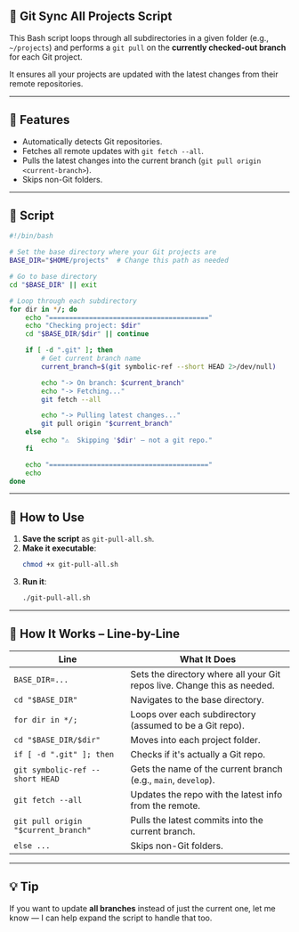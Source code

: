 ## 🚀 Git Sync All Projects Script

This Bash script loops through all subdirectories in a given folder (e.g., `~/projects`) and performs a `git pull` on the **currently checked-out branch** for each Git project.

It ensures all your projects are updated with the latest changes from their remote repositories.

---

## 🧰 Features

- Automatically detects Git repositories.
- Fetches all remote updates with `git fetch --all`.
- Pulls the latest changes into the current branch (`git pull origin <current-branch>`).
- Skips non-Git folders.

---

## 📝 Script

```bash
#!/bin/bash

# Set the base directory where your Git projects are
BASE_DIR="$HOME/projects"  # Change this path as needed

# Go to base directory
cd "$BASE_DIR" || exit

# Loop through each subdirectory
for dir in */; do
    echo "========================================"
    echo "Checking project: $dir"
    cd "$BASE_DIR/$dir" || continue

    if [ -d ".git" ]; then
        # Get current branch name
        current_branch=$(git symbolic-ref --short HEAD 2>/dev/null)

        echo "-> On branch: $current_branch"
        echo "-> Fetching..."
        git fetch --all

        echo "-> Pulling latest changes..."
        git pull origin "$current_branch"
    else
        echo "⚠️  Skipping '$dir' — not a git repo."
    fi

    echo "========================================"
    echo
done
```

---

## 🧪 How to Use

1. **Save the script** as `git-pull-all.sh`.
2. **Make it executable**:
   ```bash
   chmod +x git-pull-all.sh
   ```
3. **Run it**:
   ```bash
   ./git-pull-all.sh
   ```

---

## 🧠 How It Works – Line-by-Line

| Line | What It Does |
|------|--------------|
| `BASE_DIR=...` | Sets the directory where all your Git repos live. Change this as needed. |
| `cd "$BASE_DIR"` | Navigates to the base directory. |
| `for dir in */;` | Loops over each subdirectory (assumed to be a Git repo). |
| `cd "$BASE_DIR/$dir"` | Moves into each project folder. |
| `if [ -d ".git" ]; then` | Checks if it's actually a Git repo. |
| `git symbolic-ref --short HEAD` | Gets the name of the current branch (e.g., `main`, `develop`). |
| `git fetch --all` | Updates the repo with the latest info from the remote. |
| `git pull origin "$current_branch"` | Pulls the latest commits into the current branch. |
| `else ...` | Skips non-Git folders. |

---

## 💡 Tip

If you want to update **all branches** instead of just the current one, let me know — I can help expand the script to handle that too.
